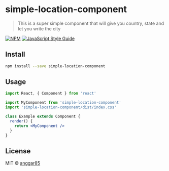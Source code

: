 # simple-location-component

> This is a super simple component that will give you country, state and let you write the city

[![NPM](https://img.shields.io/npm/v/simple-location-component.svg)](https://www.npmjs.com/package/simple-location-component) [![JavaScript Style Guide](https://img.shields.io/badge/code_style-standard-brightgreen.svg)](https://standardjs.com)

## Install

```bash
npm install --save simple-location-component
```

## Usage

```jsx
import React, { Component } from 'react'

import MyComponent from 'simple-location-component'
import 'simple-location-component/dist/index.css'

class Example extends Component {
  render() {
    return <MyComponent />
  }
}
```

## License

MIT © [anggar85](https://github.com/anggar85)
